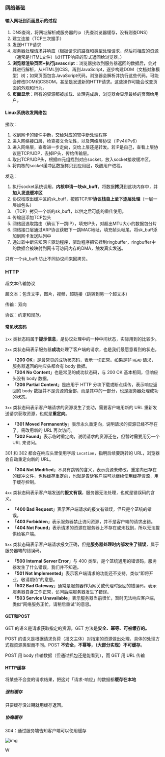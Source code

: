 ### 网络基础

#### 输入网址到页面显示的过程

1. DNS查询，将网址解析成服务器的ip（先查浏览器缓存，没有则查DNS）
2. 建立连接（TCP三次握手）
3. 发送HTTP请求
4. 服务器处理请求并响应（根据请求的路径和类型处理请求，然后将相应的资源（通常是HTML文件）以HTTP响应的形式返回给浏览器。）
5. **浏览器渲染页面+执行javascript**：浏览器接收到服务器返回的数据后，会对其进行解析，从HTML到CSS，再到JavaScript，逐步构建DOM（文档对象模型）树；如果页面包含JavaScript代码，浏览器会解析并执行这些代码，可能会修改DOM和CSSOM，甚至是发送新的HTTP请求。这些操作可能会改变页面的外观和行为。
6. **页面显示**：所有的资源都被加载、处理完成后，浏览器会显示最终的页面给用户。

#### Linux系统收发网络包

接收：

1. 收到网卡的硬件中断，交给对应的软中断处理程序
2. 进入网络接口层，检查报文合法性，以及网络层协议（IPv4/IPv6）
3. 进入网络层，查看进一步走向，交给上层还是转发。若IP是自己，查看上层协议是TCP/UDP，去掉IP头，传给传输层。
4. 取出TCP/UDP头，根据四元组找到对应socket，放入socket接收缓冲区。
5. 将内核的socket缓冲区数据拷贝到应用层，唤醒用户进程。



发送：

1. 执行socket系统调用，**内核申请一块sk_buff**，将数据**拷贝**到这块内存中，并**加入发送缓冲区**
2. 协议栈取出缓冲区的sk_buff，按照TCP/IP**协议栈自上至下逐层处理**（一层一层加包头）
3. （TCP）拷贝一个新的sk_buff，以供之后可能的重传使用。
4. 传输层添加TCP包头
5. 网络层选取路由（确认下一跳IP），填充IP头，对超出MTU大小的数据包分片
6. 网络接口层通过ARP协议获取下一跳MAC地址，填充帧头帧尾，将sk_buff添加到网卡发送队列中
7. 通过软中断告知网卡驱动程序，驱动程序把它挂到ringbuffer，ringbuffer中的数据会被映射到网卡可访问内存的DMA，触发真实发送。

只有一个sk_buff:防止不同协议间来回拷贝。

### HTTP

超文本传输协议

超文本：包含文字，图片，视频，超链接（跳转到另一个超文本）

传输：双向

协议：约定和规范。



#### 常见状态码

`1xx` 类状态码属于**提示信息**，是协议处理中的一种中间状态，实际用到的比较少。

`2xx` 类状态码表示服务器**成功**处理了客户端的请求，也是我们最愿意看到的状态。

- 「**200 OK**」是最常见的成功状态码，表示一切正常。如果是非 `HEAD` 请求，服务器返回的响应头都会有 body 数据。
- 「**204 No Content**」也是常见的成功状态码，与 200 OK 基本相同，但响应头没有 body 数据。
- 「**206 Partial Content**」是应用于 HTTP 分块下载或断点续传，表示响应返回的 body 数据并不是资源的全部，而是其中的一部分，也是服务器处理成功的状态。

`3xx` 类状态码表示客户端请求的资源发生了变动，需要客户端用新的 URL 重新发送请求获取资源，也就是**重定向**。

- 「**301 Moved Permanently**」表示永久重定向，说明请求的资源已经不存在了，需改用新的 URL 再次访问。
- 「**302 Found**」表示临时重定向，说明请求的资源还在，但暂时需要用另一个 URL 来访问。

301 和 302 都会在响应头里使用字段 `Location`，指明后续要跳转的 URL，浏览器会自动重定向新的 URL。

- 「**304 Not Modified**」不具有跳转的含义，表示资源未修改，重定向已存在的缓冲文件，也称缓存重定向，也就是告诉客户端可以继续使用缓存资源，用于缓存控制。

`4xx` 类状态码表示客户端发送的**报文有误**，服务器无法处理，也就是错误码的含义。

- 「**400 Bad Request**」表示客户端请求的报文有错误，但只是个笼统的错误。
- 「**403 Forbidden**」表示服务器禁止访问资源，并不是客户端的请求出错。
- 「**404 Not Found**」表示请求的资源在服务器上不存在或未找到，所以无法提供给客户端。

`5xx` 类状态码表示客户端请求报文正确，但是**服务器处理时内部发生了错误**，属于服务器端的错误码。

- 「**500 Internal Server Error**」与 400 类型，是个笼统通用的错误码，服务器发生了什么错误，我们并不知道。
- 「**501 Not Implemented**」表示客户端请求的功能还不支持，类似“即将开业，敬请期待”的意思。
- 「**502 Bad Gateway**」通常是服务器作为网关或代理时返回的错误码，表示服务器自身工作正常，访问后端服务器发生了错误。
- 「**503 Service Unavailable**」表示服务器当前很忙，暂时无法响应客户端，类似“网络服务正忙，请稍后重试”的意思。



#### GET和POST

GET 的语义是请求获取指定的资源。GET 方法是**安全、幂等、可被缓存的。**

POST 的语义是根据请求负荷（报文主体）对指定的资源做出处理，具体的处理方式视资源类型而不同。POST **不安全，不幂等，（大部分实现）不可缓存**。

POST 用 body 传输数据（但通过抓包还是能看到），而 GET 用 URL 传输



#### HTTP缓存

将某些不会变的请求结果，把这对「请求-响应」的数据都**缓存在本地**

##### 强制缓存

只要缓存没过期就用缓存返回。

##### 协商缓存

304：通过服务端告知客户端可以使用缓存

![img](https://cdn.xiaolincoding.com/gh/xiaolincoder/ImageHost4@main/%E7%BD%91%E7%BB%9C/http1.1%E4%BC%98%E5%8C%96/%E7%BC%93%E5%AD%98etag.png)

W